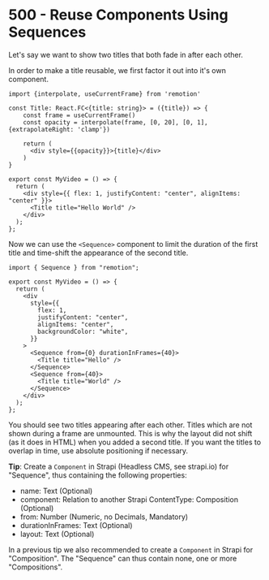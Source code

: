 # 500 - Reuse Components Using Sequences

Let's say we want to show two titles that both fade in after each other.

In order to make a title reusable, we first factor it out into it's own component.

```
import {interpolate, useCurrentFrame} from 'remotion'

const Title: React.FC<{title: string}> = ({title}) => {
    const frame = useCurrentFrame()
    const opacity = interpolate(frame, [0, 20], [0, 1], {extrapolateRight: 'clamp'})

    return (
      <div style={{opacity}}>{title}</div>
    )
}

export const MyVideo = () => {
  return (
    <div style={{ flex: 1, justifyContent: "center", alignItems: "center" }}>
      <Title title="Hello World" />
    </div>
  );
};
```

Now we can use the ```<Sequence>``` component to limit the duration of the first title and time-shift the appearance of the second title.

```
import { Sequence } from "remotion";

export const MyVideo = () => {
  return (
    <div
      style={{
        flex: 1,
        justifyContent: "center",
        alignItems: "center",
        backgroundColor: "white",
      }}
    >
      <Sequence from={0} durationInFrames={40}>
        <Title title="Hello" />
      </Sequence>
      <Sequence from={40}>
        <Title title="World" />
      </Sequence>
    </div>
  );
};
```

You should see two titles appearing after each other. Titles which are not shown during a frame are unmounted. This is why the layout did not shift (as it does in HTML) when you added a second title. If you want the titles to overlap in time, use absolute positioning if necessary.

**Tip**: Create a ```Component``` in Strapi (Headless CMS, see strapi.io) for "Sequence", thus containing the following properties:

- name: Text (Optional)
- component: Relation to another Strapi ContentType: Composition (Optional)
- from: Number (Numeric, no Decimals, Mandatory)
- durationInFrames: Text (Optional)
- layout: Text (Optional)

In a previous tip we also recommended to create a ```Component``` in Strapi for "Composition". The "Sequence" can thus contain none, one or more "Compositions".
